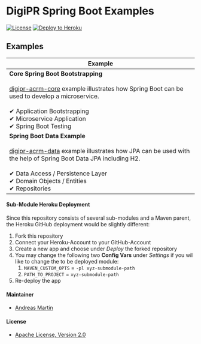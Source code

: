 # DigiPR Spring Boot Examples

[![License](http://img.shields.io/:license-apache-blue.svg)](http://www.apache.org/licenses/LICENSE-2.0.html)
[![Deploy to Heroku](https://img.shields.io/badge/deploy%20to-Heroku-6762a6.svg?longCache=true)](https://heroku.com/deploy)

## Examples

| Example | 
|--- | 
| **Core Spring Boot Bootstrapping**<br><br>[digipr-acrm-core](digipr-acrm-core) example illustrates how Spring Boot can be used to develop a microservice.<br><br>✔ Application Bootstrapping<br>✔ Microservice Application<br>✔ Spring Boot Testing | 
| **Spring Boot Data Example**<br><br>[digipr-acrm-data](digipr-acrm-data) example illustrates how JPA can be used with the help of Spring Boot Data JPA including H2.<br><br>✔ Data Access / Persistence Layer<br>✔ Domain Objects / Entities<br>✔ Repositories |


#### Sub-Module Heroku Deployment

Since this repository consists of several sub-modules and a Maven parent, the Heroku GitHub deployment would be slightly different:
1. Fork this repository
2. Connect your Heroku-Account to your GitHub-Account
3. Create a new app and choose under *Deploy* the forked repository
4. You may change the following two **Config Vars** under *Settings* if you wil like to change the to be deployed module:
   1. `MAVEN_CUSTOM_OPTS` = `-pl xyz-submodule-path`
   2. `PATH_TO_PROJECT` = `xyz-submodule-path`
5. Re-deploy the app

#### Maintainer
- [Andreas Martin](https://andreasmartin.ch)

#### License

- [Apache License, Version 2.0](blob/master/LICENSE)